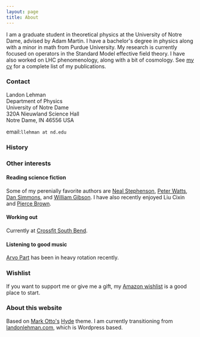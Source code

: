 ```yaml
---
layout: page
title: About
---
```


I am a graduate student in theoretical physics at the University of Notre Dame,
advised by Adam Martin. I have a bachelor's degree in physics along with a minor
in math from Purdue University. My research is currently focused on operators in
the Standard Model effective field theory. I have also worked on LHC
phenomenology, along with a bit of cosmology. See [my cv](lehman_cv.pdf) for a complete list of
my publications.


### Contact

Landon Lehman  
Department of Physics  
University of Notre Dame  
320A Nieuwland Science Hall  
Notre Dame, IN 46556 USA  

email:`llehman at nd.edu`

### History

### Other interests

#### Reading science fiction

Some of my perenially favorite authors are [Neal
Stephenson](http://www.nealstephenson.com/ ), [Peter
Watts](http://www.rifters.com/ ), [Dan
Simmons](http://www.dansimmons.com/index.html ), and [William
Gibson](http://www.williamgibsonbooks.com/ ). I have also recently enjoyed Liu
Cixin and [Pierce Brown](http://www.pierce-brown.com/).

#### Working out

Currently at [Crossfit South Bend](http://crossfitsouthbend.com/).

#### Listening to good music

[Arvo Part](https://en.wikipedia.org/wiki/Arvo_P%C3%A4rt) has been in heavy
rotation recently.

### Wishlist

If you want to support me or give me a gift, my [Amazon
wishlist](https://amzn.com/w/18M6E3W8IUTM6 ) is a good place to start.

### About this website

Based on [Mark Otto's](https://github.com/mdo)
[Hyde](https://github.com/poole/hyde) theme. I am currently transitioning from
[landonlehman.com](www.landonlehman.com), which is Wordpress based.
